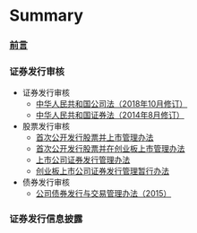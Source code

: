 # Summary
### [前言](README.md)
### 证券发行审核
* 证券发行审核
    * [中华人民共和国公司法（2018年10月修订）](证券发行审核/中华人民共和国公司法（2018年10月修订）.md)
    * [中华人民共和国证券法（2014年8月修订）](证券发行审核/中华人民共和国证券法（2014年8月修订）.md)
* 股票发行审核
    * [首次公开发行股票并上市管理办法](股票发行审核/首次公开发行股票并上市管理办法.md)
    * [首次公开发行股票并在创业板上市管理办法](股票发行审核/首次公开发行股票并在创业板上市管理办法.md)
    * [上市公司证券发行管理办法](股票发行审核/上市公司证券发行管理办法.md)
    * [创业板上市公司证券发行管理暂行办法](股票发行审核/创业板上市公司证券发行管理暂行办法.md)
* 债券发行审核
    * [公司债券发行与交易管理办法（2015）](债券发行审核/公司债券发行与交易管理办法（2015）.md)
### **证券发行信息披露**


